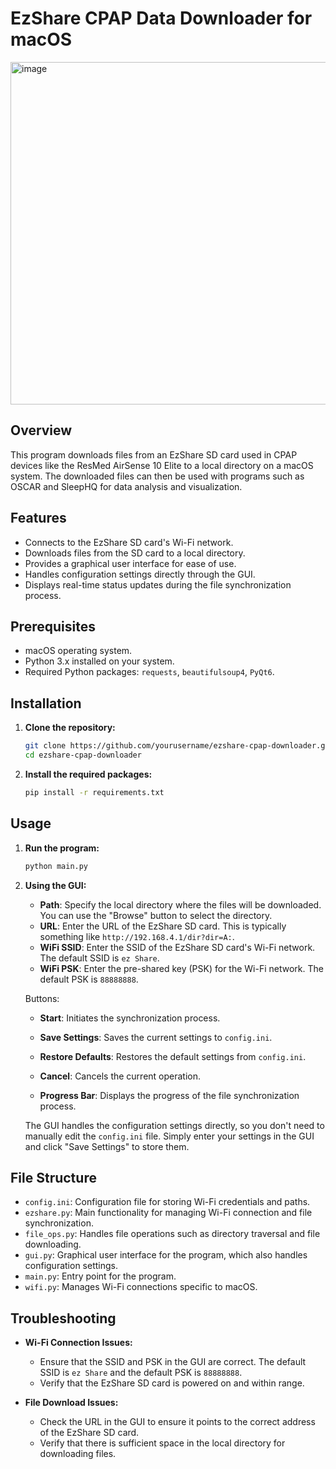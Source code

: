 # EzShare CPAP Data Downloader for macOS
<img width="548" alt="image" src="https://github.com/adrianRfeeger/EzShareApp/assets/139186297/53d70cd0-f5e6-4cef-8a80-ef06244aa36a">

## Overview

This program downloads files from an EzShare SD card used in CPAP devices like the ResMed AirSense 10 Elite to a local directory on a macOS system. The downloaded files can then be used with programs such as OSCAR and SleepHQ for data analysis and visualization.

## Features

- Connects to the EzShare SD card's Wi-Fi network.
- Downloads files from the SD card to a local directory.
- Provides a graphical user interface for ease of use.
- Handles configuration settings directly through the GUI.
- Displays real-time status updates during the file synchronization process.

## Prerequisites

- macOS operating system.
- Python 3.x installed on your system.
- Required Python packages: `requests`, `beautifulsoup4`, `PyQt6`.

## Installation

1. **Clone the repository:**

   ```bash
   git clone https://github.com/yourusername/ezshare-cpap-downloader.git
   cd ezshare-cpap-downloader
   ```

2. **Install the required packages:**

   ```bash
   pip install -r requirements.txt
   ```

## Usage

1. **Run the program:**

   ```bash
   python main.py
   ```

2. **Using the GUI:**
   - **Path**: Specify the local directory where the files will be downloaded. You can use the "Browse" button to select the directory.
   - **URL**: Enter the URL of the EzShare SD card. This is typically something like `http://192.168.4.1/dir?dir=A:`.
   - **WiFi SSID**: Enter the SSID of the EzShare SD card's Wi-Fi network. The default SSID is `ez Share`.
   - **WiFi PSK**: Enter the pre-shared key (PSK) for the Wi-Fi network. The default PSK is `88888888`.

   Buttons:
   - **Start**: Initiates the synchronization process.
   - **Save Settings**: Saves the current settings to `config.ini`.
   - **Restore Defaults**: Restores the default settings from `config.ini`.
   - **Cancel**: Cancels the current operation.

   - **Progress Bar**: Displays the progress of the file synchronization process.

   The GUI handles the configuration settings directly, so you don't need to manually edit the `config.ini` file. Simply enter your settings in the GUI and click "Save Settings" to store them.

## File Structure

- `config.ini`: Configuration file for storing Wi-Fi credentials and paths.
- `ezshare.py`: Main functionality for managing Wi-Fi connection and file synchronization.
- `file_ops.py`: Handles file operations such as directory traversal and file downloading.
- `gui.py`: Graphical user interface for the program, which also handles configuration settings.
- `main.py`: Entry point for the program.
- `wifi.py`: Manages Wi-Fi connections specific to macOS.

## Troubleshooting

- **Wi-Fi Connection Issues:**
  - Ensure that the SSID and PSK in the GUI are correct. The default SSID is `ez Share` and the default PSK is `88888888`.
  - Verify that the EzShare SD card is powered on and within range.

- **File Download Issues:**
  - Check the URL in the GUI to ensure it points to the correct address of the EzShare SD card.
  - Verify that there is sufficient space in the local directory for downloading files.
